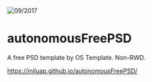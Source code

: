 ![09/2017](https://img.shields.io/badge/created-09%2F2017-blue.svg)

# autonomousFreePSD
A free PSD template by OS Template. Non-RWD.

https://iniluap.github.io/autonomousFreePSD/
